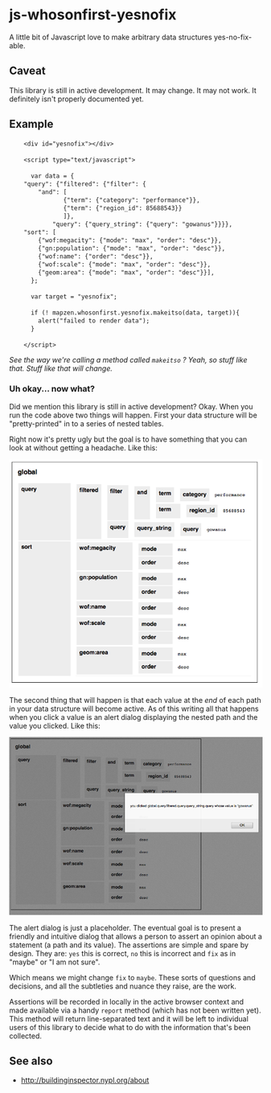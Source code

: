 # js-whosonfirst-yesnofix

A little bit of Javascript love to make arbitrary data structures yes-no-fix-able.

## Caveat

This library is still in active development. It may change. It may not work. It definitely isn't properly documented yet.

## Example

```
    <div id="yesnofix"></div>

    <script type="text/javascript">

      var data = {
	"query": {"filtered": {"filter": {
		"and": [
		       {"term": {"category": "performance"}},
		       {"term": {"region_id": 85688543}}
		       ]},
      		"query": {"query_string": {"query": "gowanus"}}}},
	"sort": [
		{"wof:megacity": {"mode": "max", "order": "desc"}},
		{"gn:population": {"mode": "max", "order": "desc"}},
		{"wof:name": {"order": "desc"}},
		{"wof:scale": {"mode": "max", "order": "desc"}},
		{"geom:area": {"mode": "max", "order": "desc"}}],
      };

      var target = "yesnofix";

      if (! mapzen.whosonfirst.yesnofix.makeitso(data, target)){
      	alert("failed to render data");
      }

    </script>
```

_See the way we're calling a method called `makeitso` ? Yeah, so stuff like that. Stuff like that will change._

### Uh okay... now what?

Did we mention this library is still in active development? Okay. When you run the code above two things will happen. First your data structure will be "pretty-printed" in to a series of nested tables.

Right now it's pretty ugly but the goal is to have something that you can look at without getting a headache. Like this:

![](yesnofix.png)

The second thing that will happen is that each value at the _end_ of each path in your data structure will become active. As of this writing all that happens when you click a value is an alert dialog displaying the nested path and the value you clicked. Like this:

![](yesnofix-click.png)

The alert dialog is just a placeholder. The eventual goal is to present a friendly and intuitive dialog that allows a person to assert an opinion about a statement (a path and its value). The assertions are simple and spare by design. They are: `yes` this is correct, `no` this is incorrect and `fix` as in "maybe" or "I am not sure".

Which means we might change `fix` to `maybe`. These sorts of questions and decisions, and all the subtleties and nuance they raise, are the work.

Assertions will be recorded in locally in the active browser context and made available via a handy `report` method (which has not been written yet). This method will return line-separated text and it will be left to individual users of this library to decide what to do with the information that's been collected.

## See also

* http://buildinginspector.nypl.org/about
